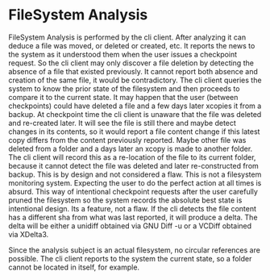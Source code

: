 
  # FileSystem Analysis

  FileSystem Analysis is performed by the cli client. After analyzing it can deduce a file was moved, or deleted
  or created, etc. It reports the news to the system as it understood them when the user issues a checkpoint request.
  So the cli client may only discover a file deletion by detecting the absence of a file that existed previously.
  It cannot report both absence and creation of the same file, it would be contradictory.
  The cli client queries the system to know the prior state of the filesystem and then proceeds to compare it
  to the current state. It may happen that the user (between checkpoints) could have deleted a file and a
  few days later xcopies it from a backup. At checkpoint time the cli client is unaware that the file was deleted
  and re-created later. It will see the file is still there and maybe detect changes in its contents, so it would
  report a file content change if this latest copy differs from the content previously reported.
  Maybe other file was deleted from a folder and a days later an xcopy is made to another folder.
  The cli client will record this as a re-location of the file to its current folder, because it
  cannot detect the file was deleted and later re-constructed from backup. This is by design and not considered
  a flaw. This is not a filesystem monitoring system. Expecting the user to do the perfect action at all times
  is absurd. This way of intentional checkpoint requests after the user carefully pruned the filesystem
  so the system records the absolute best state is intentional design. Its a feature, not a flaw.
  If the cli detects the file content has a different sha from what was last reported, it will produce
  a delta. The delta will be either a unidiff obtained via GNU Diff -u or a VCDiff obtained via XDelta3.

  Since the analysis subject is an actual filesystem, no circular references are possible.
  The cli client reports to the system the current state, so a folder cannot be located in itself, for example.
